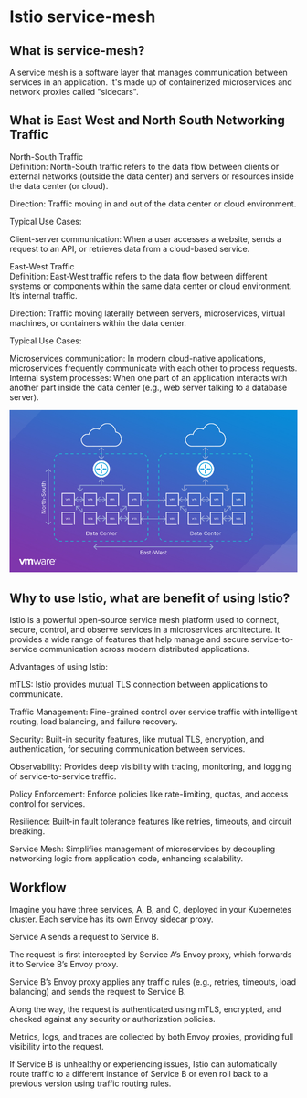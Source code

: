 # Istio service-mesh

## What is service-mesh?

A service mesh is a software layer that manages communication between services in an application. It's made up of containerized microservices and network proxies called "sidecars".

## What is East West and North South Networking Traffic

North-South Traffic  
Definition: North-South traffic refers to the data flow between clients or external networks (outside the data center) and servers or resources inside the data center (or cloud).

Direction: Traffic moving in and out of the data center or cloud environment.

Typical Use Cases:

Client-server communication: When a user accesses a website, sends a request to an API, or retrieves data from a cloud-based service.

East-West Traffic  
Definition: East-West traffic refers to the data flow between different systems or components within the same data center or cloud environment. It’s internal traffic.

Direction: Traffic moving laterally between servers, microservices, virtual machines, or containers within the data center.

Typical Use Cases:

Microservices communication: In modern cloud-native applications, microservices frequently communicate with each other to process requests.  
Internal system processes: When one part of an application interacts with another part inside the data center (e.g., web server talking to a database server).

![eastwestnorthsouthtraffic](./png/eastwestnorthsouthtraffic.png)

## Why to use Istio, what are benefit of using Istio?

Istio is a powerful open-source service mesh platform used to connect, secure, control, and observe services in a microservices architecture. It provides a wide range of features that help manage and secure service-to-service communication across modern distributed applications.

Advantages of using Istio:

mTLS: Istio provides mutual TLS connection between applications to communicate.

Traffic Management: Fine-grained control over service traffic with intelligent routing, load balancing, and failure recovery.

Security: Built-in security features, like mutual TLS, encryption, and authentication, for securing communication between services.

Observability: Provides deep visibility with tracing, monitoring, and logging of service-to-service traffic.

Policy Enforcement: Enforce policies like rate-limiting, quotas, and access control for services.

Resilience: Built-in fault tolerance features like retries, timeouts, and circuit breaking.

Service Mesh: Simplifies management of microservices by decoupling networking logic from application code, enhancing scalability.

## Workflow

Imagine you have three services, A, B, and C, deployed in your Kubernetes cluster. Each service has its own Envoy sidecar proxy.

Service A sends a request to Service B.

The request is first intercepted by Service A’s Envoy proxy, which forwards it to Service B’s Envoy proxy.

Service B’s Envoy proxy applies any traffic rules (e.g., retries, timeouts, load balancing) and sends the request to Service B.

Along the way, the request is authenticated using mTLS, encrypted, and checked against any security or authorization policies.

Metrics, logs, and traces are collected by both Envoy proxies, providing full visibility into the request.

If Service B is unhealthy or experiencing issues, Istio can automatically route traffic to a different instance of Service B or even roll back to a previous version using traffic routing rules.

